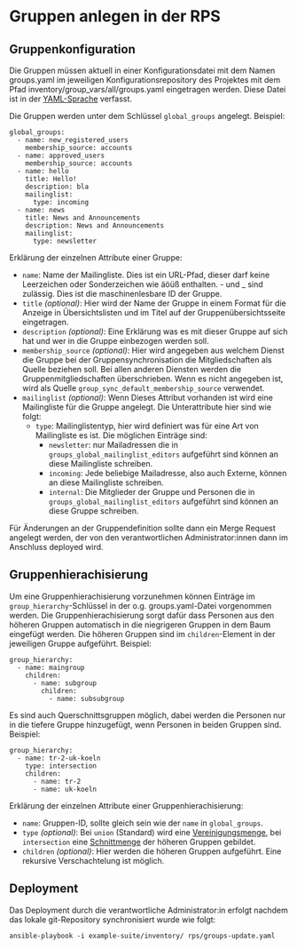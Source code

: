 # Gruppen anlegen in der RPS

## Gruppenkonfiguration

Die Gruppen müssen aktuell in einer Konfigurationsdatei mit dem Namen groups.yaml im jeweiligen Konfigurationsrepository des Projektes mit dem Pfad inventory/group_vars/all/groups.yaml eingetragen werden. Diese Datei ist in der [YAML-Sprache](https://docs.ansible.com/ansible/latest/reference_appendices/YAMLSyntax.html) verfasst.

Die Gruppen werden unter dem Schlüssel `global_groups` angelegt. Beispiel:

```
global_groups:
  - name: new_registered_users
    membership_source: accounts
  - name: approved_users
    membership_source: accounts
  - name: hello
    title: Hello!
    description: bla
    mailinglist:
      type: incoming
  - name: news
    title: News and Announcements
    description: News and Announcements
    mailinglist:
      type: newsletter
```

Erklärung der einzelnen Attribute einer Gruppe:
- `name`: Name der Mailingliste. Dies ist ein URL-Pfad, dieser darf keine Leerzeichen oder Sonderzeichen wie äöüß enthalten. - und _ sind zulässig. Dies ist die maschinenlesbare ID der Gruppe.
- `title` _(optional)_: Hier wird der Name der Gruppe in einem Format für die Anzeige in Übersichtslisten und im Titel auf der Gruppenübersichtsseite eingetragen.
- `description` _(optional)_: Eine Erklärung was es mit dieser Gruppe auf sich hat und wer in die Gruppe einbezogen werden soll.
- `membership_source` _(optional)_: Hier wird angegeben aus welchem Dienst die Gruppe bei der Gruppensynchronisation die Mitgliedschaften als Quelle beziehen soll. Bei allen anderen Diensten werden die Gruppenmitgliedschaften überschrieben. Wenn es nicht angegeben ist, wird als Quelle `group_sync_default_membership_source` verwendet.
- `mailinglist` _(optional)_: Wenn Dieses Attribut vorhanden ist wird eine Mailingliste für die Gruppe angelegt. Die Unterattribute hier sind wie folgt:
  - `type`: Mailinglistentyp, hier wird definiert was für eine Art von Mailingliste es ist. Die möglichen Einträge sind:
    - `newsletter`: nur Mailadressen die in `groups_global_mailinglist_editors` aufgeführt sind können an diese Mailingliste schreiben.
    - `incoming`: Jede beliebige Mailadresse, also auch Externe, können an diese Mailingliste schreiben.
    - `internal`: Die Mitglieder der Gruppe und Personen die in `groups_global_mailinglist_editors` aufgeführt sind können an diese Gruppe schreiben.

Für Änderungen an der Gruppendefinition sollte dann ein Merge Request angelegt werden, der von den verantwortlichen Administrator:innen dann im Anschluss deployed wird.

## Gruppenhierachisierung

Um eine Gruppenhierachisierung vorzunehmen können Einträge im `group_hierarchy`-Schlüssel in der o.g. groups.yaml-Datei vorgenommen werden. Die Gruppenhierachisierung sorgt dafür dass Personen aus den höheren Gruppen automatisch in die niegrigeren Gruppen in dem Baum eingefügt werden. Die höheren Gruppen sind im `children`-Element in der jeweiligen Gruppe aufgeführt. Beispiel:

```
group_hierarchy:
  - name: maingroup
    children:
      - name: subgroup
        children:
          - name: subsubgroup
```


Es sind auch Querschnittsgruppen möglich, dabei werden die Personen nur in die tiefere Gruppe hinzugefügt, wenn Personen in beiden Gruppen sind. Beispiel:

```
group_hierarchy:
  - name: tr-2-uk-koeln
    type: intersection
    children:
      - name: tr-2
      - name: uk-koeln
```

Erklärung der einzelnen Attribute einer Gruppenhierachisierung:

- `name`: Gruppen-ID, sollte gleich sein wie der `name` in `global_groups`.
- `type` _(optional)_: Bei `union` (Standard) wird eine [Vereinigungsmenge](https://en.wikipedia.org/wiki/Union_%28set_theory%29), bei `intersection` eine [Schnittmenge](https://en.wikipedia.org/wiki/Intersection_%28set_theory%29) der höheren Gruppen gebildet.
- `children` _(optional)_: Hier werden die höheren Gruppen aufgeführt. Eine rekursive Verschachtelung ist möglich.


## Deployment

Das Deployment durch die verantwortliche Administrator:in erfolgt nachdem das lokale git-Repository synchronisiert wurde wie folgt:

`ansible-playbook -i example-suite/inventory/ rps/groups-update.yaml`
